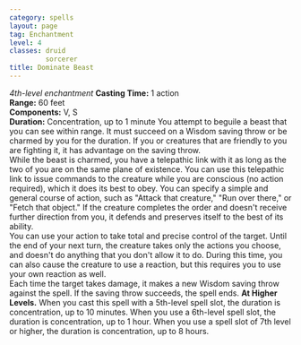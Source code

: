 ```yaml
---
category: spells
layout: page
tag: Enchantment
level: 4
classes: druid
         sorcerer
title: Dominate Beast 
---
```

_4th-level enchantment_ 
**Casting Time:** 1 action    
**Range:** 60 feet    
**Components:** V, S    
**Duration:** Concentration, up to 1 minute 
You attempt to beguile a beast that you can see within range. It must succeed on a Wisdom saving throw or be charmed by you for the duration. If you or creatures that are friendly to you are fighting it, it has advantage on the saving throw.    
While the beast is charmed, you have a telepathic link with it as long as the two of you are on the same plane of existence. You can use this telepathic link to issue commands to the creature while you are conscious (no action required), which it does its best to obey. You can specify a simple and general course of action, such as "Attack that creature," "Run over there," or "Fetch that object." If the creature completes the order and doesn't receive further direction from you, it defends and preserves itself to the best of its ability.    
You can use your action to take total and precise control of the target. Until the end of your next turn, the creature takes only the actions you choose, and doesn't do anything that you don't allow it to do. During this time, you can also cause the creature to use a reaction, but this requires you to use your own reaction as well.    
Each time the target takes damage, it makes a new Wisdom saving throw against the spell. If the saving throw succeeds, the spell ends. 
**At Higher Levels.** When you cast this spell with a 5th-level spell slot, the duration is concentration, up to 10 minutes. When you use a 6th-level spell slot, the duration is concentration, up to 1 hour. When you use a spell slot of 7th level or higher, the duration is concentration, up to 8 hours. 
